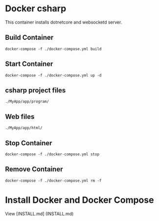 # Docker csharp

This container installs dotnetcore and websocketd server.

## Build Container

`docker-compose -f ./docker-compose.yml build`

## Start Container

`docker-compose -f ./docker-compose.yml up -d`

## csharp project files

`./MyApp/app/program/`

## Web files

`./MyApp/app/html/`

## Stop Container

`docker-compose -f ./docker-compose.yml stop`

## Remove Container

`docker-compose -f ./docker-compose.yml rm -f`

# Install Docker and Docker Compose

View [INSTALL.md] (INSTALL.md)
